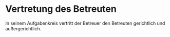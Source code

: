# Vertretung des Betreuten

In seinem Aufgabenkreis vertritt der Betreuer den Betreuten gerichtlich und außergerichtlich.
